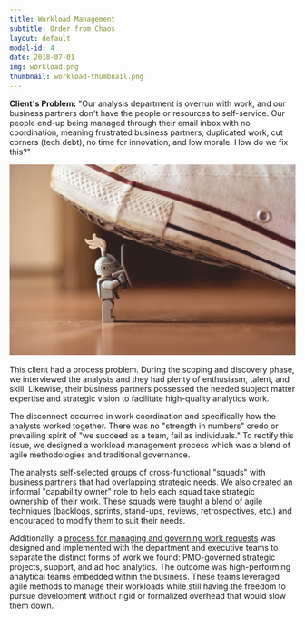 ```yaml
---
title: Workload Management
subtitle: Order from Chaos
layout: default
modal-id: 4
date: 2018-07-01
img: workload.png
thumbnail: workload-thumbnail.png
---
```


**Client's Problem:** "Our analysis department is overrun with
work, and our business partners don't have the people or resources to
self-service. Our people end-up being managed through their email
inbox with no coordination, meaning frustrated business partners,
duplicated work, cut corners (tech debt), no time for innovation, and
low morale. How do we fix this?"

![alt][image]

This client had a process problem. During the scoping and discovery
phase, we interviewed the analysts and they had plenty of enthusiasm,
talent, and skill. Likewise, their business partners possessed the
needed subject matter expertise and strategic vision to facilitate
high-quality analytics work.

The disconnect occurred in work coordination and specifically how the
analysts worked together. There was no "strength in numbers" credo or
prevailing spirit of "we succeed as a team, fail as individuals." To
rectify this issue, we designed a workload management process which
was a blend of agile methodologies and traditional governance.

The analysts self-selected groups of cross-functional "squads" with
business partners that had overlapping strategic needs. We also
created an informal "capability owner" role to help each squad take
strategic ownership of their work. These squads were taught a blend of
agile techniques (backlogs, sprints, stand-ups, reviews,
retrospectives, etc.) and encouraged to modify them to suit their
needs.

Additionally, a [process for managing and governing work requests][process]
was designed and implemented with the department and executive teams
to separate the distinct forms of work we found: PMO-governed
strategic projects, support, and ad hoc analytics. The outcome was
high-performing analytical teams embedded within the business. These
teams leveraged agile methods to manage their workloads while still
having the freedom to pursue development without rigid or formalized
overhead that would slow them down.

[alt]: 'lego-knight-fights-chuck-taylor'
[image]: img/case_studies/workload.png
[process]: img/case_studies/workload-management.png